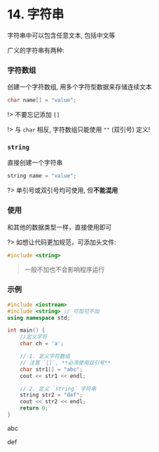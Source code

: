 # 14. 字符串

字符串中可以包含任意文本, 包括中文等

广义的字符串有两种:

### 字符数组

创建一个字符数组, 用多个字符型数据来存储连续文本

```cpp
char name[] = "value";
```

!> 不要忘记添加 `[]`

!> 与 `char` 相反, 字符数组只能使用 `""` (双引号) 定义!


### `string`

直接创建一个字符串

```cpp
string name = "value";
```

?> 单引号或双引号均可使用, 但**不能混用**

### 使用

和其他的数据类型一样，直接使用即可

?> 如想让代码更加规范，可添加头文件:

```cpp
#include <string>
```

> 一般不加也不会影响程序运行

### 示例

```cpp
#include <iostream>
#include <string> // 可加可不加
using namespace std;

int main() {
    //定义字符
    char ch = 'a';

    // 1. 定义字符数组
    // 注意 `[]`, **必须使用双引号**
    char str1[] = "abc";
    cout << str1 << endl;

    // 2. 定义 `string` 字符串
    string str2 = "def";
    cout << str2 << endl;
    return 0;
}
```

<output data-lang="output">

abc

def

</output>